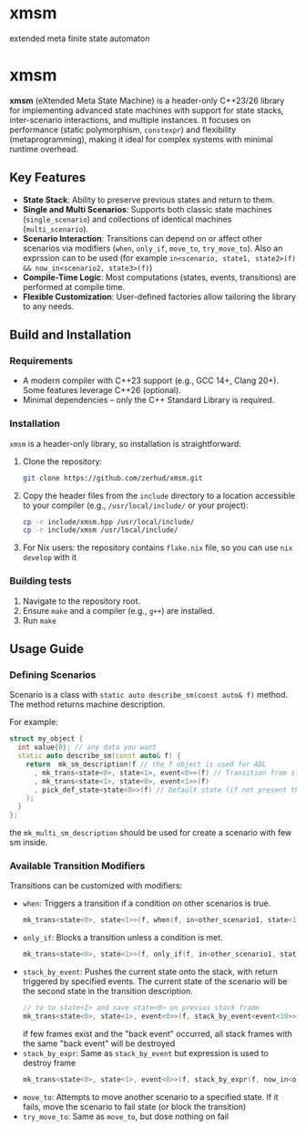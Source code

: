 # xmsm
extended meta finite state automaton

# xmsm

**xmsm** (eXtended Meta State Machine) is a header-only C++23/26 library for implementing advanced state machines with support for state stacks, inter-scenario interactions, and multiple instances. It focuses on performance (static polymorphism, `constexpr`) and flexibility (metaprogramming), making it ideal for complex systems with minimal runtime overhead.

## Key Features
- **State Stack**: Ability to preserve previous states and return to them.
- **Single and Multi Scenarios**: Supports both classic state machines (`single_scenario`) and collections of identical machines (`multi_scenario`).
- **Scenario Interaction**: Transitions can depend on or affect other scenarios via modifiers (`when`, `only_if`, `move_to`, `try_move_to`). Also an exprssion can to be used (for example `in<scenario, state1, state2>(f) && now_in<scenario2, state3>(f)`)
- **Compile-Time Logic**: Most computations (states, events, transitions) are performed at compile time.
- **Flexible Customization**: User-defined factories allow tailoring the library to any needs.

## Build and Installation

### Requirements
- A modern compiler with C++23 support (e.g., GCC 14+, Clang 20+). Some features leverage C++26 (optional).
- Minimal dependencies – only the C++ Standard Library is required.

### Installation
`xmsm` is a header-only library, so installation is straightforward:
1. Clone the repository:
   ```bash
   git clone https://github.com/zerhud/xmsm.git
   ```
1. Copy the header files from the `include` directory to a location accessible to your compiler (e.g., `/usr/local/include/` or your project):
   ```bash
   cp -r include/xmsm.hpp /usr/local/include/
   cp -r include/xmsm /usr/local/include/
   ```
1. For Nix users: the repository contains `flake.nix` file, so you can use `nix develop` with it

### Building tests
1. Navigate to the repository root.
2. Ensure `make` and a compiler (e.g., `g++`) are installed.
3. Run `make`

## Usage Guide
### Defining Scenarios
Scenario is a class with `static auto describe_sm(const auto& f)` method. The method returns machine description.

For example:
```c++
struct my_object {
  int value{0}; // any data you want
  static auto describe_sm(const auto& f) {
    return  mk_sm_description(f // the f object is used for ADL
      , mk_trans<state<0>, state<1>, event<0>>(f) // Transition from state<0> to state<1> on event<0>
      , mk_trans<state<1>, state<0>, event<1>>(f)
      , pick_def_state<state<0>>(f) // Default state (if not present the first, e.g. state<0> will be used)
    );
  }
};
```

the `mk_multi_sm_description` should be used for create a scenario with few sm inside.

### Available Transition Modifiers
Transitions can be customized with modifiers:

- `when`: Triggers a transition if a condition on other scenarios is true.
   ```c++
  mk_trans<state<0>, state<1>>(f, when(f, in<other_scenario1, state<1>>(f) && now_in<other_scenario2, state<2>>(f)))
   ```
- `only_if`: Blocks a transition unless a condition is met.
   ```c++
  mk_trans<state<0>, state<1>>(f, only_if(f, in<other_scenario1, state<1>>(f)))
   ```
- `stack_by_event`: Pushes the current state onto the stack, with return triggered by specified events. The current state of the scenario will be the second state in the transition description.
   ```c++
  // to to state<1> and save state<0> on previus stack frame
  mk_trans<state<0>, state<1>, event<0>>(f, stack_by_event<event<10>>(f))
   ```
  if few frames exist and the "back event" occurred, all stack frames with the same "back event" will be destroyed
- `stack_by_expr`: Same as `stack_by_event` but expression is used to destroy frame
   ```c++
  mk_trans<state<0>, state<1>, event<0>>(f, stack_by_expr(f, now_in<other_scenario1, state<1>>(f)))
   ```
- `move_to`: Attempts to move another scenario to a specified state. If it fails, move the scenario to fail state (or block the transition)
- `try_move_to`: Same as `move_to`, but dose nothing on fail
